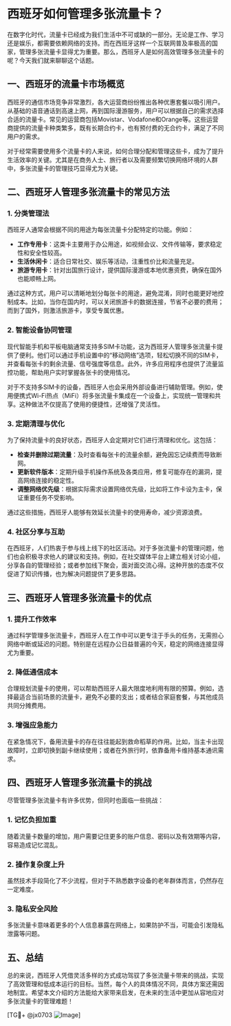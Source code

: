# 西班牙如何管理多张流量卡？

在数字化时代，流量卡已经成为我们生活中不可或缺的一部分。无论是工作、学习还是娱乐，都需要依赖网络的支持。而在西班牙这样一个互联网普及率极高的国家，管理多张流量卡显得尤为重要。那么，西班牙人是如何高效管理多张流量卡的呢？今天我们就来聊聊这个话题。

## 一、西班牙的流量卡市场概览

西班牙的通信市场竞争非常激烈，各大运营商纷纷推出各种优惠套餐以吸引用户。从基础的语音通话到高速上网，再到国际漫游服务，用户可以根据自己的需求选择合适的流量卡。常见的运营商包括Movistar、Vodafone和Orange等。这些运营商提供的流量卡种类繁多，既有长期合约卡，也有预付费的无合约卡，满足了不同用户的需求。

对于经常需要使用多个流量卡的人来说，如何合理分配和管理这些卡，成为了提升生活效率的关键。尤其是在商务人士、旅行者以及需要频繁切换网络环境的人群中，多张流量卡的管理技巧显得尤为关键。

## 二、西班牙人管理多张流量卡的常见方法

### 1. **分类管理法**

西班牙人通常会根据不同的用途为每张流量卡分配特定的功能。例如：

- **工作专用卡**：这类卡主要用于办公用途，如视频会议、文件传输等，要求稳定性和安全性较高。
- **生活休闲卡**：适合日常社交、娱乐等活动，注重性价比和流量充足。
- **旅游专用卡**：针对出国旅行设计，提供国际漫游或本地优惠资费，确保在国外也能顺畅上网。

通过这种方式，用户可以清晰地划分每张卡的用途，避免混淆，同时也能更好地控制成本。比如，当你在国内时，可以关闭旅游卡的数据连接，节省不必要的费用；而到了国外，则激活旅游卡，享受专属优惠。

### 2. **智能设备协同管理**

现代智能手机和平板电脑通常支持多SIM卡功能，这为西班牙人管理多张流量卡提供了便利。他们可以通过手机设置中的“移动网络”选项，轻松切换不同的SIM卡，并查看每张卡的剩余流量、信号强度等信息。此外，许多应用程序也提供了流量监控功能，帮助用户实时掌握各张卡的使用情况。

对于不支持多SIM卡的设备，西班牙人也会采用外部设备进行辅助管理。例如，使用便携式Wi-Fi热点（MiFi）将多张流量卡集成在一个设备上，实现统一管理和共享。这种做法不仅提高了使用的便捷性，还增强了灵活性。

### 3. **定期清理与优化**

为了保持流量卡的良好状态，西班牙人会定期对它们进行清理和优化。这包括：

- **检查并删除过期流量**：及时查看每张卡的流量余额，避免因忘记续费而导致断网。
- **更新软件版本**：定期升级手机操作系统及各类应用，修复可能存在的漏洞，提高网络连接的稳定性。
- **调整网络优先级**：根据实际需求设置网络优先级，比如将工作卡设为主卡，保证重要任务不受影响。

通过这些措施，西班牙人能够有效延长流量卡的使用寿命，减少资源浪费。

### 4. **社区分享与互助**

在西班牙，人们热衷于参与线上线下的社区活动。对于多张流量卡的管理问题，他们也会积极寻求他人的建议和支持。例如，在社交媒体平台上建立相关讨论小组，分享各自的管理经验；或者参加线下聚会，面对面交流心得。这种开放的态度不仅促进了知识传播，也为解决问题提供了更多思路。

## 三、西班牙人管理多张流量卡的优点

### 1. **提升工作效率**

通过科学管理多张流量卡，西班牙人在工作中可以更专注于手头的任务，无需担心网络中断或延迟的问题。特别是在远程办公日益普遍的今天，稳定的网络连接显得尤为重要。

### 2. **降低通信成本**

合理规划流量卡的使用，可以帮助西班牙人最大限度地利用有限的预算。例如，选择最适合当前场景的流量卡，避免不必要的支出；或者结合家庭套餐，与其他成员共同分摊费用。

### 3. **增强应急能力**

在紧急情况下，备用流量卡的存在往往能起到救命稻草的作用。比如，当主卡出现故障时，立即切换到副卡继续使用；或者在外旅行时，依靠备用卡维持基本通讯需求。

## 四、西班牙人管理多张流量卡的挑战

尽管管理多张流量卡有许多优势，但同时也面临一些挑战：

### 1. **记忆负担加重**

随着流量卡数量的增加，用户需要记住更多的账户信息、密码以及有效期等内容，容易造成记忆混乱。

### 2. **操作复杂度上升**

虽然技术手段简化了不少流程，但对于不熟悉数字设备的老年群体而言，仍然存在一定难度。

### 3. **隐私安全风险**

多张流量卡意味着更多的个人信息暴露在网络上，如果防护不当，可能会引发隐私泄露等问题。

## 五、总结

总的来说，西班牙人凭借灵活多样的方式成功驾驭了多张流量卡带来的挑战，实现了高效管理和低成本运行的目标。当然，每个人的具体情况不同，具体方案还需因地制宜。希望本文介绍的方法能给大家带来启发，在未来的生活中更加从容地应对多张流量卡的管理难题！

[TG💪+ @jx0703 ![Image](https://github.com/user-attachments/assets/dbca1d08-cadb-493c-b0ec-ad6f7a83f270)]